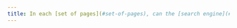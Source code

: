 ```yaml
---
title: In each [set of pages](#set-of-pages), can the [search engine](#search-engine-internal-to-a-website) be reached in the same way?
---
```

